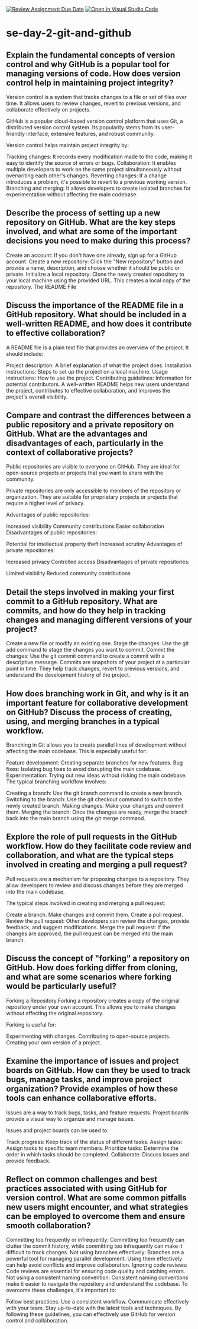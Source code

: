 [![Review Assignment Due Date](https://classroom.github.com/assets/deadline-readme-button-22041afd0340ce965d47ae6ef1cefeee28c7c493a6346c4f15d667ab976d596c.svg)](https://classroom.github.com/a/8wgCKhpZ)
[![Open in Visual Studio Code](https://classroom.github.com/assets/open-in-vscode-2e0aaae1b6195c2367325f4f02e2d04e9abb55f0b24a779b69b11b9e10269abc.svg)](https://classroom.github.com/online_ide?assignment_repo_id=15583501&assignment_repo_type=AssignmentRepo)
# se-day-2-git-and-github
## Explain the fundamental concepts of version control and why GitHub is a popular tool for managing versions of code. How does version control help in maintaining project integrity?

Version control is a system that tracks changes to a file or set of files over time. It allows users to review changes, revert to previous versions, and collaborate effectively on projects.

GitHub is a popular cloud-based version control platform that uses Git, a distributed version control system. Its popularity stems from its user-friendly interface, extensive features, and robust community.

Version control helps maintain project integrity by:

Tracking changes: It records every modification made to the code, making it easy to identify the source of errors or bugs.
Collaboration: It enables multiple developers to work on the same project simultaneously without overwriting each other's changes.
Reverting changes: If a change introduces a problem, it's possible to revert to a previous working version.
Branching and merging: It allows developers to create isolated branches for experimentation without affecting the main codebase.

## Describe the process of setting up a new repository on GitHub. What are the key steps involved, and what are some of the important decisions you need to make during this process?

Create an account: If you don't have one already, sign up for a GitHub account.
Create a new repository: Click the "New repository" button and provide a name, description, and choose whether it should be public or private.
Initialize a local repository: Clone the newly created repository to your local machine using the provided URL. This creates a local copy of the repository.
The README File

## Discuss the importance of the README file in a GitHub repository. What should be included in a well-written README, and how does it contribute to effective collaboration?

A README file is a plain text file that provides an overview of the project. It should include:

Project description: A brief explanation of what the project does.
Installation instructions: Steps to set up the project on a local machine.
Usage instructions: How to use the project.
Contributing guidelines: Information for potential contributors.
A well-written README helps new users understand the project, contributes to effective collaboration, and improves the project's overall visibility.

## Compare and contrast the differences between a public repository and a private repository on GitHub. What are the advantages and disadvantages of each, particularly in the context of collaborative projects?

Public repositories are visible to everyone on GitHub. They are ideal for open-source projects or projects that you want to share with the community.

Private repositories are only accessible to members of the repository or organization. They are suitable for proprietary projects or projects that require a higher level of privacy.

Advantages of public repositories:

Increased visibility
Community contributions
Easier collaboration
Disadvantages of public repositories:

Potential for intellectual property theft
Increased scrutiny
Advantages of private repositories:

Increased privacy
Controlled access
Disadvantages of private repositories:

Limited visibility
Reduced community contributions

## Detail the steps involved in making your first commit to a GitHub repository. What are commits, and how do they help in tracking changes and managing different versions of your project?

Create a new file or modify an existing one.
Stage the changes: Use the git add command to stage the changes you want to commit.
Commit the changes: Use the git commit command to create a commit with a descriptive message.
Commits are snapshots of your project at a particular point in time. They help track changes, revert to previous versions, and understand the development history of the project.

## How does branching work in Git, and why is it an important feature for collaborative development on GitHub? Discuss the process of creating, using, and merging branches in a typical workflow.

Branching in Git allows you to create parallel lines of development without affecting the main codebase. This is especially useful for:

Feature development: Creating separate branches for new features.
Bug fixes: Isolating bug fixes to avoid disrupting the main codebase.
Experimentation: Trying out new ideas without risking the main codebase.
The typical branching workflow involves:

Creating a branch: Use the git branch command to create a new branch.
Switching to the branch: Use the git checkout command to switch to the newly created branch.
Making changes: Make your changes and commit them.
Merging the branch: Once the changes are ready, merge the branch back into the main branch using the git merge command.

## Explore the role of pull requests in the GitHub workflow. How do they facilitate code review and collaboration, and what are the typical steps involved in creating and merging a pull request?

Pull requests are a mechanism for proposing changes to a repository. They allow developers to review and discuss changes before they are merged into the main codebase.

The typical steps involved in creating and merging a pull request:

Create a branch.
Make changes and commit them.
Create a pull request.
Review the pull request: Other developers can review the changes, provide feedback, and suggest modifications.
Merge the pull request: If the changes are approved, the pull request can be merged into the main branch.

## Discuss the concept of "forking" a repository on GitHub. How does forking differ from cloning, and what are some scenarios where forking would be particularly useful?

Forking a Repository
Forking a repository creates a copy of the original repository under your own account. This allows you to make changes without affecting the original repository.

Forking is useful for:

Experimenting with changes.
Contributing to open-source projects.
Creating your own version of a project.

## Examine the importance of issues and project boards on GitHub. How can they be used to track bugs, manage tasks, and improve project organization? Provide examples of how these tools can enhance collaborative efforts.

Issues are a way to track bugs, tasks, and feature requests. Project boards provide a visual way to organize and manage issues.

Issues and project boards can be used to:

Track progress: Keep track of the status of different tasks.
Assign tasks: Assign tasks to specific team members.
Prioritize tasks: Determine the order in which tasks should be completed.
Collaborate: Discuss issues and provide feedback.

## Reflect on common challenges and best practices associated with using GitHub for version control. What are some common pitfalls new users might encounter, and what strategies can be employed to overcome them and ensure smooth collaboration?

Committing too frequently or infrequently: Committing too frequently can clutter the commit history, while committing too infrequently can make it difficult to track changes.
Not using branches effectively: Branches are a powerful tool for managing parallel development. Using them effectively can help avoid conflicts and improve collaboration.
Ignoring code reviews: Code reviews are essential for ensuring code quality and catching errors.
Not using a consistent naming convention: Consistent naming conventions make it easier to navigate the repository and understand the codebase.
To overcome these challenges, it's important to:

Follow best practices.
Use a consistent workflow.
Communicate effectively with your team.
Stay up-to-date with the latest tools and techniques.
By following these guidelines, you can effectively use GitHub for version control and collaboration.
